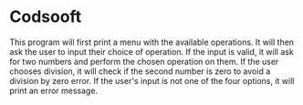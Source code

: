 # Codsooft
This program will first print a menu with the available operations. It will then ask the user to input their choice of operation. If the input is valid, it will ask for two numbers and perform the chosen operation on them. If the user chooses division, it will check if the second number is zero to avoid a division by zero error. If the user's input is not one of the four options, it will print an error message.
